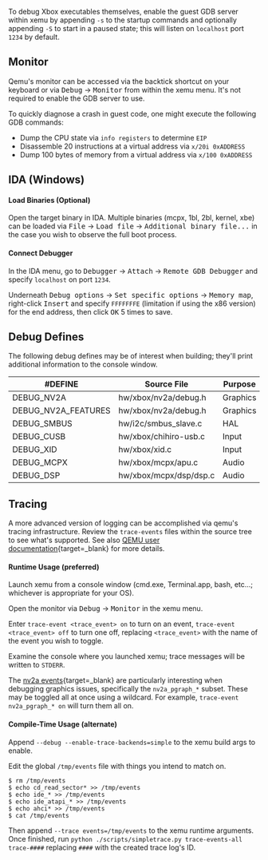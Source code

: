 To debug Xbox executables themselves, enable the guest GDB server within xemu by appending `-s` to the startup commands and optionally appending `-S` to start in a paused state; this will listen on `localhost` port `1234` by default.

## Monitor

Qemu's monitor can be accessed via the backtick shortcut on your keyboard or via <kbd>Debug</kbd> &rarr; <kbd>Monitor</kbd> from within the xemu menu. It's not required to enable the GDB server to use.

To quickly diagnose a crash in guest code, one might execute the following GDB commands:

- Dump the CPU state via `info registers` to determine `EIP`
- Disassemble 20 instructions at a virtual address via `x/20i 0xADDRESS`
- Dump 100 bytes of memory from a virtual address via `x/100 0xADDRESS`

<!--
## GDB

TODO: WIP

## Ghidra

#### Installation

[Use](https://github.com/mborgerson/ghidra-xbe#how-to-install){target=_blank} the [xbe-loader extension](https://github.com/mborgerson/ghidra-xbe/){target=_blank} to load the target XBE into [Ghidra](https://github.com/NationalSecurityAgency/ghidra){target=_blank}.

#### Connect Debugger

From the Ghidra menu, navigate to <kbd>Tools</kbd> &rarr; <kbd>Run Tool</kbd> &rarr; <kbd>Debugger</kbd>, then from within the Debugger, go to <kbd>File</kbd> &rarr; <kbd>Open</kbd> and open the XBE.

TODO: WIP

-->

## IDA (Windows)

#### Load Binaries (Optional)

Open the target binary in IDA. Multiple binaries (mcpx, 1bl, 2bl, kernel, xbe) can be loaded via <kbd>File</kbd> &rarr; <kbd>Load file</kbd> &rarr; <kbd>Additional binary file...</kbd> in the case you wish to observe the full boot process.

#### Connect Debugger

In the IDA menu, go to <kbd>Debugger</kbd> &rarr; <kbd>Attach</kbd> &rarr; <kbd>Remote GDB Debugger</kbd> and specify `localhost` on port `1234`.

Underneath <kbd>Debug options</kbd> &rarr; <kbd>Set specific options</kbd> &rarr; <kbd>Memory map</kbd>, right-click <kbd>Insert</kbd> and specify `FFFFFFFE` (limitation if using the x86 version) for the end address, then click <kbd>OK</kbd> 5 times to save.

## Debug Defines

The following debug defines may be of interest when building; they'll print additional information to the console window.

#DEFINE | Source File | Purpose
--- | --- | ---
DEBUG_NV2A | hw/xbox/nv2a/debug.h | Graphics
DEBUG_NV2A_FEATURES | hw/xbox/nv2a/debug.h | Graphics
DEBUG_SMBUS | hw/i2c/smbus_slave.c | HAL
DEBUG_CUSB | hw/xbox/chihiro-usb.c | Input
DEBUG_XID | hw/xbox/xid.c | Input
DEBUG_MCPX | hw/xbox/mcpx/apu.c | Audio
DEBUG_DSP | hw/xbox/mcpx/dsp/dsp.c | Audio


## Tracing

A more advanced version of logging can be accomplished via qemu's tracing infrastructure. Review the `trace-events` files within the source tree to see what's supported. See also [QEMU user documentation](https://qemu-project.gitlab.io/qemu/devel/tracing.html){target=_blank} for more details.

#### Runtime Usage (preferred)

Launch xemu from a console window (cmd.exe, Terminal.app, bash, etc...; whichever is appropriate for your OS).

Open the monitor via <kbd>Debug</kbd> &rarr; <kbd>Monitor</kbd> in the xemu menu.

Enter `trace-event <trace_event> on` to turn on an event, `trace-event <trace_event> off` to turn one off, replacing `<trace_event>` with the name of the event you wish to toggle.

Examine the console where you launched xemu; trace messages will be written to `STDERR`.

The [nv2a events](https://github.com/mborgerson/xemu/blob/master/hw/xbox/nv2a/trace-events){target=_blank} are particularly interesting when debugging graphics issues, specifically the `nv2a_pgraph_*` subset. These may be toggled all at once using a wildcard. For example, `trace-event nv2a_pgraph_* on` will turn them all on.

#### Compile-Time Usage (alternate)

Append `--debug --enable-trace-backends=simple` to the xemu build args to enable.

Edit the global `/tmp/events` file with things you intend to match on.

    $ rm /tmp/events
    $ echo cd_read_sector* >> /tmp/events
    $ echo ide_* >> /tmp/events
    $ echo ide_atapi_* >> /tmp/events
    $ echo ahci* >> /tmp/events
    $ cat /tmp/events

Then append `--trace events=/tmp/events` to the xemu runtime arguments. Once finished, run `python ./scripts/simpletrace.py trace-events-all trace-####` replacing `####` with the created trace log's ID.